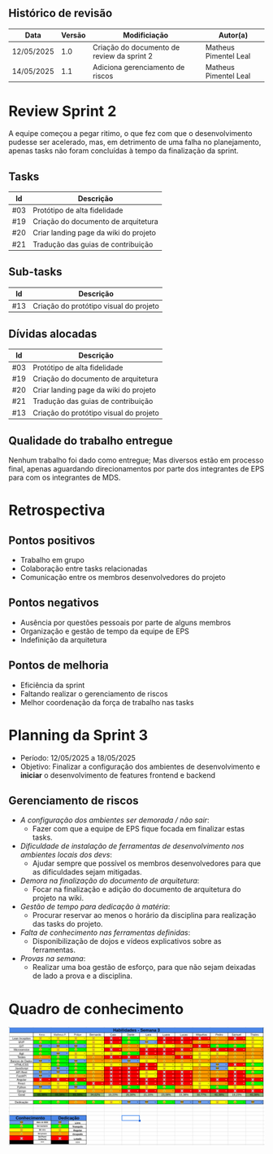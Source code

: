 ## Histórico de revisão
| Data | Versão | Modificiação | Autor(a) |
|------|--------|--------------|----------|
| 12/05/2025 | 1.0 | Criação do documento de review da sprint 2 | Matheus Pimentel Leal|
| 14/05/2025 | 1.1 | Adiciona gerenciamento de riscos | Matheus Pimentel Leal |

# Review Sprint 2
A equipe começou a pegar ritimo, o que fez com que o desenvolvimento pudesse ser acelerado, mas, em detrimento de uma falha no planejamento, apenas tasks não foram concluídas à tempo da finalização da sprint.
## Tasks
| Id | Descrição |
|----|-----------|
| #03 | Protótipo de alta fidelidade |
| #19 | Criação do documento de arquitetura |
| #20 | Criar landing page da wiki do projeto |
| #21 | Tradução das guias de contribuição |

## Sub-tasks
| Id | Descrição |
|----|-----------|
| #13 | Criação do protótipo visual do projeto |

## Dívidas alocadas
| Id | Descrição |
|----|-----------|
| #03 | Protótipo de alta fidelidade |
| #19 | Criação do documento de arquitetura |
| #20 | Criar landing page da wiki do projeto |
| #21 | Tradução das guias de contribuição |
| #13 | Criação do protótipo visual do projeto |

## Qualidade do trabalho entregue
Nenhum trabalho foi dado como entregue; Mas diversos estão em processo final, apenas aguardando direcionamentos por parte dos integrantes de EPS para com os integrantes de MDS.

# Retrospectiva
## Pontos positivos
- Trabalho em grupo
- Colaboração entre tasks relacionadas
- Comunicação entre os membros desenvolvedores do projeto

## Pontos negativos
- Ausência por questões pessoais por parte de alguns membros
- Organização e gestão de tempo da equipe de EPS
- Indefinição da arquitetura

## Pontos de melhoria
- Eficiência da sprint
- Faltando realizar o gerenciamento de riscos
- Melhor coordenação da força de trabalho nas tasks

# Planning da Sprint 3
- Período: 12/05/2025 a 18/05/2025
- Objetivo: Finalizar a configuração dos ambientes de desenvolvimento e **iniciar** o desenvolvimento de features frontend e backend

## Gerenciamento de riscos
- _A configuração dos ambientes ser demorada / não sair_: 
    - Fazer com que a equipe de EPS fique focada em finalizar estas tasks.
- _Dificuldade de instalação de ferramentas de desenvolvimento nos ambientes locais dos devs_:
    - Ajudar sempre que possível os membros desenvolvedores para que as dificuldades sejam mitigadas.
- _Demora na finalização do documento de arquitetura_:
    - Focar na finalização e adição do documento de arquitetura do projeto na wiki.
- _Gestão de tempo para dedicação à matéria_:
    - Procurar reservar ao menos o horário da disciplina para realização das tasks do projeto.
- _Falta de conhecimento nas ferramentas definidas_:
    - Disponibilização de dojos e vídeos explicativos sobre as ferramentas.
- _Provas na semana_:
    - Realizar uma boa gestão de esforço, para que não sejam deixadas de lado a prova e a disciplina.

# Quadro de conhecimento

![imagem do quadro de conhecimento sprint 2](./assets/quadro-conhecimento-sprint2.png)
